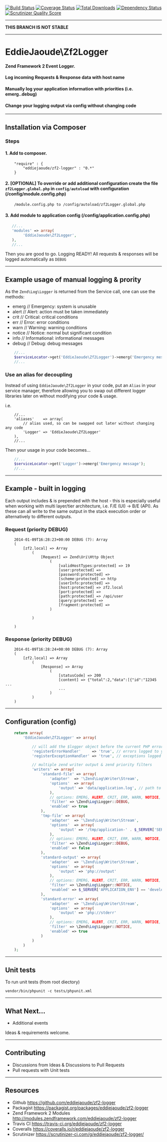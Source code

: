 [![Build Status](https://travis-ci.org/eddiejaoude/zf2-logger.svg?branch=multiple-php-versions)](https://travis-ci.org/eddiejaoude/zf2-logger)
[![Coverage Status](https://coveralls.io/repos/eddiejaoude/zf2-logger/badge.png?branch=multiple-php-versions)](https://coveralls.io/r/eddiejaoude/zf2-logger?branch=multiple-php-versions)
[![Total Downloads](https://poser.pugx.org/eddiejaoude/zf2-logger/downloads.png)](https://packagist.org/packages/eddiejaoude/zf2-logger)
[![Dependency Status](https://www.versioneye.com/user/projects/531978c3ec1375b69c0009f2/badge.png)](https://www.versioneye.com/user/projects/531978c3ec1375b69c0009f2)
[![Scrutinizer Quality Score](https://scrutinizer-ci.com/g/eddiejaoude/zf2-logger/badges/quality-score.png?s=caf5d25d4eb79a84e168cf6836e11ac68518d7c8)](https://scrutinizer-ci.com/g/eddiejaoude/zf2-logger/)

- - - 
**THIS BRANCH IS NOT STABLE**
- - -

# EddieJaoude\Zf2Logger

#### Zend Framework 2 Event Logger.
#### Log incoming Requests &amp; Response data with host name
#### Manually log your application information with priorities (i.e. emerg..debug)
#### Change your logging output via config without changing code

---

## Installation via Composer

### Steps 

#### 1. Add to composer.

```
    "require" : {
        "eddiejaoude/zf2-logger" : "0.*"
    }
```

#### 2. [OPTIONAL] To override or add additional configuration create the file ```zf2Logger.global.php``` in ```config/autoload``` with configuration (/config/module.config.php)

```
    /module.config.php to /config/autoload/zf2Logger.global.php
```

#### 3. Add module to application config (/config/application.config.php)

```PHP
   //...
   'modules' => array(
        'EddieJaoude\Zf2Logger',
   ),
   //...
```

Then you are good to go. Logging READY! All requests & responses will be logged automatically as ```DEBUG```

---

## Example usage of manual logging & prority

As the ```Zend\Log\Logger``` is returned from the Service call, one can use the methods:
* emerg  // Emergency: system is unusable
* alert  // Alert: action must be taken immediately
* crit   // Critical: critical conditions
* err    // Error: error conditions
* warn   // Warning: warning conditions
* notice // Notice: normal but significant condition
* info   // Informational: informational messages
* debug  // Debug: debug messages

```PHP
    //...
    $serviceLocator->get('EddieJaoude\Zf2Logger')->emerg('Emergency message');
    //...
```

### Use an alias for decoupling

Instead of using `EddieJaoude\Zf2Logger` in your code, put an `Alias` in your service manager, therefore allowing you to swap out different logger libraries later on without modifying your code & usage.

i.e.
```
    //...
    'aliases'    => array(
        // alias used, so can be swapped out later without changing any code
        'Logger' => 'EddieJaoude\Zf2Logger'
    ),
    //...
```

Then your usage in your code becomes...

```PHP
    //...
    $serviceLocator->get('Logger')->emerg('Emergency message');
    //...
```

---

## Example - built in logging

Each output includes & is prepended with the host - this is especially useful when working with multi layer/tier architecture, i.e. F/E (UI) -> B/E (API). As these can all write to the same output in the stack execution order or alternatively to different outputs.

### Request (priority DEBUG)

```
    2014-01-09T16:28:23+00:00 DEBUG (7): Array
    (
        [zf2.local] => Array
            (
                [Request] => Zend\Uri\Http Object
                    (
                        [validHostTypes:protected] => 19
                        [user:protected] =>
                        [password:protected] =>
                        [scheme:protected] => http
                        [userInfo:protected] =>
                        [host:protected] => zf2.local
                        [port:protected] =>
                        [path:protected] => /api/user
                        [query:protected] =>
                        [fragment:protected] =>
                    )

            )

    )
```

### Response (priority DEBUG)

```
    2014-01-09T16:28:24+00:00 DEBUG (7): Array
    (
        [zf2.local] => Array
            (
                [Response] => Array
                    (
                        [statusCode] => 200
                        [content] => {"total":2,"data":[{"id":"12345 ...
                        ...
                    )
            )
    )
```

---

## Configuration (config)

```PHP
    return array(
        'EddieJaoude\Zf2Logger' => array(

            // will add the $logger object before the current PHP error handler
            'registerErrorHandler'     => 'true', // errors logged to your writers
            'registerExceptionHandler' => 'true', // exceptions logged to your writers

            // multiple zend writer output & zend priority filters
            'writers' => array(
                'standard-file' => array(
                    'adapter'  => '\Zend\Log\Writer\Stream',
                    'options'  => array(
                        'output' => 'data/application.log', // path to file
                    ),
                    // options: EMERG, ALERT, CRIT, ERR, WARN, NOTICE, INFO, DEBUG
                    'filter' => \Zend\Log\Logger::DEBUG,
                    'enabled' => true
                ),
                'tmp-file' => array(
                    'adapter'  => '\Zend\Log\Writer\Stream',
                    'options'  => array(
                        'output' => '/tmp/application-' . $_SERVER['SERVER_NAME'] . '.log', // path to file
                    ),
                    // options: EMERG, ALERT, CRIT, ERR, WARN, NOTICE, INFO, DEBUG
                    'filter' => \Zend\Log\Logger::DEBUG,
                    'enabled' => false
                ),
                'standard-output' => array(
                    'adapter'  => '\Zend\Log\Writer\Stream',
                    'options'  => array(
                        'output' => 'php://output'
                    ),
                    // options: EMERG, ALERT, CRIT, ERR, WARN, NOTICE, INFO, DEBUG
                    'filter' => \Zend\Log\Logger::NOTICE,
                    'enabled' => $_SERVER['APPLICATION_ENV'] == 'development' ? true : false
                ),
                'standard-error' => array(
                    'adapter'  => '\Zend\Log\Writer\Stream',
                    'options'  => array(
                        'output' => 'php://stderr'
                    ),
                    // options: EMERG, ALERT, CRIT, ERR, WARN, NOTICE, INFO, DEBUG
                    'filter' => \Zend\Log\Logger::NOTICE,
                    'enabled' => true
                )
            )
        )
    );

```

---

## Unit tests

To run unit tests (from root diectory)

```
vendor/bin/phpunit -c tests/phpunit.xml
```

---

## What Next...

* Additional events

Ideas & requirements welcome.

---

## Contributing

* Discussions from Ideas & Discussions to Pull Requests
* Pull requests with Unit tests

---

## Resources

* Github https://github.com/eddiejaoude/zf2-logger
* Packagist https://packagist.org/packages/eddiejaoude/zf2-logger
* Zend Framework 2 Modules http://modules.zendframework.com/eddiejaoude/zf2-logger
* Travis CI https://travis-ci.org/eddiejaoude/zf2-logger
* Coveralls https://coveralls.io/r/eddiejaoude/zf2-logger
* Scrutinizer https://scrutinizer-ci.com/g/eddiejaoude/zf2-logger/

